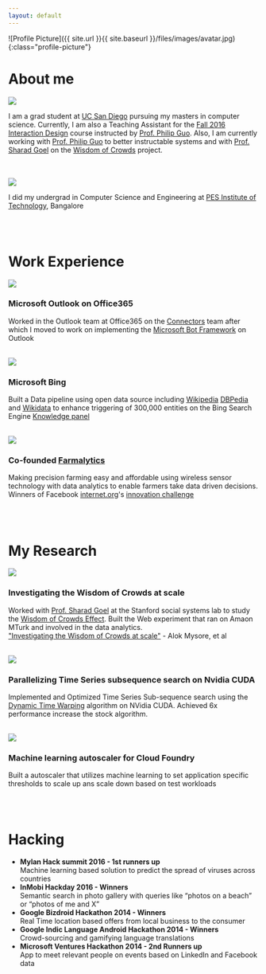 ```yaml
---
layout: default
---
```



![Profile Picture]({{ site.url }}{{ site.baseurl }}/files/images/avatar.jpg){:class="profile-picture"}

<a name="aboutme"></a>
<h1>About me</h1>
<div>
	<img src="{{ site.url }}{{ site.baseurl }}/files/images/ucsd_logo.png" class="logo">
	<p>
		I am a grad student at <a href="http://ucsd.edu" target="_blank">UC San Diego</a> pursuing my masters in computer science. Currently, I am also a Teaching Assistant for the <a href="http://ixd.ucsd.edu/home/f16/" target="_blank">Fall 2016 Interaction Design</a> course instructed by  <a href="http://www.pgbovine.net" target="_blank">Prof. Philip Guo</a>. Also, I am currently working with  <a href="http://www.pgbovine.net" target="_blank">Prof. Philip Guo</a> to better instructable systems and with  <a href="http://5harad.com" target="_blank">Prof. Sharad Goel</a> on the <a href="https://wisdomofcrowds.stanford.edu/web/#/about/research">Wisdom of Crowds</a> project.
	</p>
	<br>
	<br>
</div>

<div>
	<img src="{{ site.url }}{{ site.baseurl }}/files/images/pesit_logo.jpg" class="logo">
	<br>
	<p>
		I did my undergrad in Computer Science and Engineering at <a href="http://pesit.pes.edu/" target="_blank">PES Institute of Technology</a>, Bangalore
	</p>
	<br>
	<br>
</div>

<a name="workexp"></a>
<h1>Work Experience</h1>
<div>
	<img src="{{ site.url }}{{ site.baseurl }}/files/images/outlook_logo.png" class="logo">
	<h3>Microsoft Outlook on Office365</h3>
	<p>
		Worked in the Outlook team at Office365 on the <a href="https://blogs.office.com/2016/03/25/introducing-office-365-connectors/" target="_blank">Connectors</a> team after which I moved to work on implementing the <a href="https://dev.botframework.com/" target="_blank">Microsoft Bot Framework</a> on Outlook
	</p>
	<br>
</div>

<div>
	<img src="{{ site.url }}{{ site.baseurl }}/files/images/bing_logo.png" class="logo">
	<h3>Microsoft Bing</h3>
	<p>
		Built a Data pipeline using open data source including <a href="https://www.wikipedia.org/" target="_blank">Wikipedia</a> <a href="http://wiki.dbpedia.org/" target="_blank">DBPedia</a> and <a href="https://www.wikidata.org/wiki/Wikidata:Main_Page" target="_blank">Wikidata</a> to enhance triggering of 300,000 entities on the Bing Search Engine <a href="https://en.wikipedia.org/wiki/Knowledge_Graph" target="_blank">Knowledge panel</a> 
	</p>
	<br>
</div>

<div>
	<img src="{{ site.url }}{{ site.baseurl }}/files/images/farmalytics_logo.png" class="logo">
	<h3>Co-founded <a href="http://farmalytics.com/" target="_blank">Farmalytics</a></h3>
	<p>
		Making precision farming easy and affordable using wireless sensor technology with data analytics to enable farmers take data driven decisions. Winners of Facebook <a href="https://info.internet.org/en/" target="_blank">internet.org</a>'s <a href="https://info.internet.org/en/blog/2015/10/20/innovationchallengeindia/" target="_blank">innovation challenge</a>
	</p>
	<br>
</div>

<br>
<a name="research"></a>
<h1>My Research</h1>
<div>
	<img src="{{ site.url }}{{ site.baseurl }}/files/images/woc_logo.png" class="logo">
	<h3>Investigating the Wisdom of Crowds at scale</h3>
	<p>
		Worked with  <a href="https://5harad.com/" target="_blank">Prof. Sharad Goel</a> at the Stanford social systems lab to study the <a href="https://wisdomofcrowds.stanford.edu/web/#/about/research" target="_blank">Wisdom of Crowds Effect</a>. Built the Web experiment that ran on Amaon MTurk and involved in the data analytics.
		<br>
		<a href="http://dl.acm.org/citation.cfm?id=2815725" target="_blank">"Investigating the Wisdom of Crowds at scale"</a> - Alok Mysore, et al
	</p>
	<br>
</div>

<div>
	<img src="{{ site.url }}{{ site.baseurl }}/files/images/cuda_logo.png" class="logo">
	<h3>Parallelizing Time Series subsequence search on Nvidia CUDA</h3>
	<p>
		Implemented and Optimized Time Series Sub-sequence search using the <a href="https://en.wikipedia.org/wiki/Dynamic_time_warping" target="_blank">Dynamic Time Warping</a> algorithm on NVidia CUDA. Achieved 6x performance increase the stock algorithm.
	</p>
	<br>
</div>

<div>
	<img src="{{ site.url }}{{ site.baseurl }}/files/images/cf_logo.png" class="logo">
	<h3>Machine learning autoscaler for Cloud Foundry</h3>
	<p>
		Built a autoscaler that utilizes machine learning to set application specific thresholds to scale up ans scale down based on test workloads
	</p>
	<br>
	<br>
</div>

<a name="hacking"></a>
<h1>Hacking</h1>
<ul>
	<li>
		<strong>Mylan Hack summit 2016 - 1st runners up</strong>
		<br>
		Machine learning based solution to predict the spread of viruses across countries
	</li>
	<li>
		<strong>InMobi Hackday 2016 - Winners</strong>
		<br>
		Semantic search in photo gallery with queries like “photos on a beach” or “photos of me and X”
	</li>
	<li>
		<strong>Google Bizdroid Hackathon 2014 - Winners</strong>
		<br>
		Real Time location based offers from local business to the consumer
	</li>
	<li>
		<strong>Google Indic Language Android Hackathon 2014 - Winners</strong>
		<br>
		Crowd-sourcing and gamifying language translations
	</li>
	<li>
		<strong>Microsoft Ventures Hackathon 2014 - 2nd Runners up</strong>
		<br>
		App to meet relevant people on events based on LinkedIn and Facebook data
	</li>
</ul>



